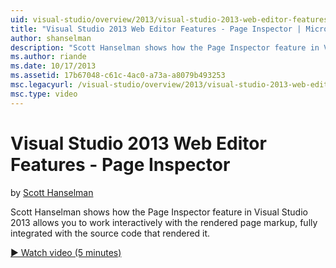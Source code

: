 ```yaml
---
uid: visual-studio/overview/2013/visual-studio-2013-web-editor-features-page-inspector
title: "Visual Studio 2013 Web Editor Features - Page Inspector | Microsoft Docs"
author: shanselman
description: "Scott Hanselman shows how the Page Inspector feature in Visual Studio 2013 allows you to work interactively with the rendered page markup, fully integrated w..."
ms.author: riande
ms.date: 10/17/2013
ms.assetid: 17b67048-c61c-4ac0-a73a-a8079b493253
msc.legacyurl: /visual-studio/overview/2013/visual-studio-2013-web-editor-features-page-inspector
msc.type: video
---
```

Visual Studio 2013 Web Editor Features - Page Inspector
====================
by [Scott Hanselman](https://github.com/shanselman)

Scott Hanselman shows how the Page Inspector feature in Visual Studio 2013 allows you to work interactively with the rendered page markup, fully integrated with the source code that rendered it.

[&#9654; Watch video (5 minutes)](https://channel9.msdn.com/Blogs/ASP-NET-Site-Videos/visual-studio-2013-web-editor-features-page-inspector)
